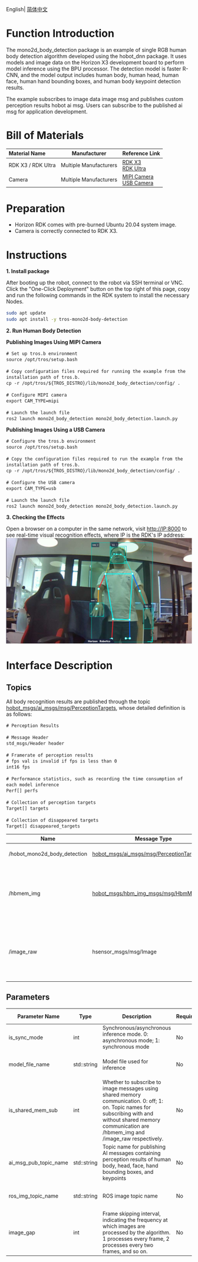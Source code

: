 English| [简体中文](./README_cn.md)

# Function Introduction

The mono2d_body_detection package is an example of single RGB human body detection algorithm developed using the hobot_dnn package. It uses models and image data on the Horizon X3 development board to perform model inference using the BPU processor.
The detection model is faster R-CNN, and the model output includes human body, human head, human face, human hand bounding boxes, and human body keypoint detection results.

The example subscribes to image data image msg and publishes custom perception results hobot ai msg. Users can subscribe to the published ai msg for application development.


# Bill of Materials

| Material Name        | Manufacturer | Reference Link                                               |
| :------------------- | ------------ | ------------------------------------------------------------ |
| RDK X3 / RDK Ultra    | Multiple Manufacturers | [RDK X3](https://developer.horizon.cc/rdkx3)<br>[RDK Ultra](https://developer.horizon.cc/rdkultra) |
| Camera              | Multiple Manufacturers | [MIPI Camera](https://developer.horizon.cc/nodehubdetail/168958376283445781)<br>[USB Camera](https://developer.horizon.cc/nodehubdetail/168958376283445777)|


# Preparation

- Horizon RDK comes with pre-burned Ubuntu 20.04 system image.
- Camera is correctly connected to RDK X3.

# Instructions

**1. Install package**

After booting up the robot, connect to the robot via SSH terminal or VNC. Click the "One-Click Deployment" button on the top right of this page, copy and run the following commands in the RDK system to install the necessary Nodes.

```bash
sudo apt update
sudo apt install -y tros-mono2d-body-detection
```

**2. Run Human Body Detection**

**Publishing Images Using MIPI Camera**

```shell
# Set up tros.b environment
source /opt/tros/setup.bash

# Copy configuration files required for running the example from the installation path of tros.b.
cp -r /opt/tros/${TROS_DISTRO}/lib/mono2d_body_detection/config/ .

# Configure MIPI camera
export CAM_TYPE=mipi

# Launch the launch file
ros2 launch mono2d_body_detection mono2d_body_detection.launch.py

```

**Publishing Images Using a USB Camera**

```shell
# Configure the tros.b environment
source /opt/tros/setup.bash

# Copy the configuration files required to run the example from the installation path of tros.b.
cp -r /opt/tros/${TROS_DISTRO}/lib/mono2d_body_detection/config/ .

# Configure the USB camera
export CAM_TYPE=usb

# Launch the launch file
ros2 launch mono2d_body_detection mono2d_body_detection.launch.py
```

**3. Checking the Effects**

Open a browser on a computer in the same network, visit [http://IP:8000](http://IP:8000) to see real-time visual recognition effects, where IP is the RDK's IP address:
![](./imgs/mono2d_body_detecion_render.jpg)

# Interface Description

## Topics

All body recognition results are published through the topic [hobot_msgs/ai_msgs/msg/PerceptionTargets](https://github.com/HorizonRDK/hobot_msgs/blob/develop/ai_msgs/msg/PerceptionTargets.msg), whose detailed definition is as follows:
```shell
# Perception Results

# Message Header
std_msgs/Header header

# Framerate of perception results
# fps val is invalid if fps is less than 0
int16 fps

# Performance statistics, such as recording the time consumption of each model inference
Perf[] perfs

# Collection of perception targets
Target[] targets

# Collection of disappeared targets
Target[] disappeared_targets
```


| Name                 | Message Type        | Description|
| ---------------------- | ----------- |---------------------------- |
| /hobot_mono2d_body_detection | [hobot_msgs/ai_msgs/msg/PerceptionTargets](https://github.com/HorizonRDK/hobot_msgs/blob/develop/ai_msgs/msg/PerceptionTargets.msg) | Publish information about recognized human body targets |
| /hbmem_img | [hobot_msgs/hbm_img_msgs/msg/HbmMsg1080P](https://github.com/HorizonRDK/hobot_msgs/blob/develop/hbm_img_msgs/msg/HbmMsg1080P.msg) | Subscribe to image data published by the previous node using shared memory communication when is_shared_mem_sub == 1 |
| /image_raw | hsensor_msgs/msg/Image | Subscribe to relevant image data published by the previous node using standard ROS subscription method when is_shared_mem_sub == 0 |



## Parameters

| Parameter Name         | Type        | Description                                                                                                                          | Required | Supported Configurations              | Default Value                                         |
| ----------------------  | ----------- | ------------------------------------------------------------------------------------------------------------------------------------- | -------- | ----------------------------------- | ---------------------------------------------------- |
| is_sync_mode            | int         | Synchronous/asynchronous inference mode. 0: asynchronous mode; 1: synchronous mode                                                     | No       | 0/1                                  | 0                                                    |
| model_file_name         | std::string | Model file used for inference                                                                                                        | No       | Configured based on actual model path | config/multitask_body_head_face_hand_kps_960x544.hbm  |
| is_shared_mem_sub       | int         | Whether to subscribe to image messages using shared memory communication. 0: off; 1: on. Topic names for subscribing with and without shared memory communication are /hbmem_img and /image_raw respectively. | No       | 0/1                                  | 1                                                    |
| ai_msg_pub_topic_name   | std::string | Topic name for publishing AI messages containing perception results of human body, head, face, hand bounding boxes, and keypoints | No       | Configured based on deployment environment | /hobot_mono2d_body_detection                         |
| ros_img_topic_name      | std::string | ROS image topic name | No       | Configured based on deployment environment | /image_raw                         |
| image_gap               | int         | Frame skipping interval, indicating the frequency at which images are processed by the algorithm. 1 processes every frame, 2 processes every two frames, and so on. | No       | Configured based on deployment environment | 1                         |
